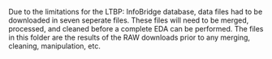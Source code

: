 Due to the limitations for the LTBP: InfoBridge database, data files had to be downloaded in seven seperate files. These files will need to be merged, processed, and cleaned before a complete EDA can be performed.
The files in this folder are the results of the RAW downloads prior to any merging, cleaning, manipulation, etc.
